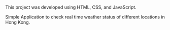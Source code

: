 This project was developed using HTML, CSS, and JavaScript. 

Simple Application to check real time weather status of different locations in Hong Kong.

